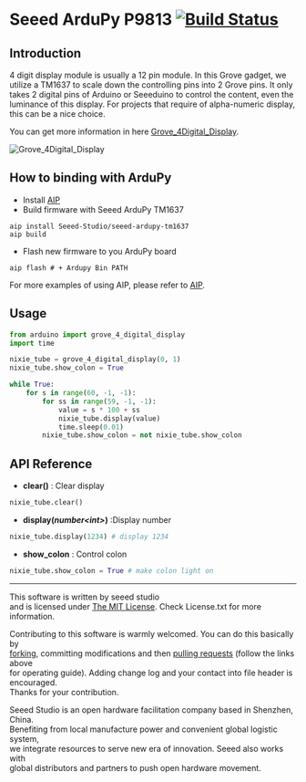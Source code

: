 # Seeed ArduPy P9813 [![Build Status](https://api.travis-ci.com/Seeed-Studio/seeed-ardupy-tm1637.svg?branch=master)](https://travis-ci.com/github/Seeed-Studio/seeed-ardupy-tm1637)

## Introduction

4 digit display module is usually a 12 pin module. In this Grove gadget, we utilize a TM1637 to scale down the controlling pins into 2 Grove pins. It only takes 2 digital pins of Arduino or Seeeduino to control the content, even the luminance of this display. For projects that require of alpha-numeric display, this can be a nice choice.

You can get more information in here [Grove_4Digital_Display](https://github.com/Seeed-Studio/Grove_4Digital_Display).


![Grove_4Digital_Display](https://statics3.seeedstudio.com/images/product/4-Digital%20Display.jpg)


## How to binding with ArduPy
- Install [AIP](https://github.com/Seeed-Studio/ardupy-aip)
- Build firmware with Seeed ArduPy TM1637
```shell
aip install Seeed-Studio/seeed-ardupy-tm1637
aip build
```
- Flash new firmware to you ArduPy board
```shell
aip flash # + Ardupy Bin PATH
```
For more examples of using AIP, please refer to [AIP](https://github.com/Seeed-Studio/ardupy-aip).

## Usage

```python
from arduino import grove_4_digital_display
import time

nixie_tube = grove_4_digital_display(0, 1)
nixie_tube.show_colon = True

while True:
    for s in range(60, -1, -1):
        for ss in range(59, -1, -1):
            value = s * 100 + ss
            nixie_tube.display(value)
            time.sleep(0.01)
        nixie_tube.show_colon = not nixie_tube.show_colon 
```

## API Reference

- **clear()** :  Clear display
```python
nixie_tube.clear() 
```

- **display(*number\<int\>*)** :Display number
```python
nixie_tube.display(1234) # display 1234
```
- **show_colon** : Control colon
```python
nixie_tube.show_colon = True # make colon light on
```

----

This software is written by seeed studio<br>
and is licensed under [The MIT License](http://opensource.org/licenses/mit-license.php). Check License.txt for more information.<br>

Contributing to this software is warmly welcomed. You can do this basically by<br>
[forking](https://help.github.com/articles/fork-a-repo), committing modifications and then [pulling requests](https://help.github.com/articles/using-pull-requests) (follow the links above<br>
for operating guide). Adding change log and your contact into file header is encouraged.<br>
Thanks for your contribution.

Seeed Studio is an open hardware facilitation company based in Shenzhen, China. <br>
Benefiting from local manufacture power and convenient global logistic system, <br>
we integrate resources to serve new era of innovation. Seeed also works with <br>
global distributors and partners to push open hardware movement.<br>
